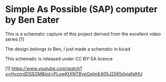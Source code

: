 Simple As Possible (SAP) computer by Ben Eater
==============================================

This is a schematic capture of this project derived from the excellent video series [1]

The design belongs to Ben, I just made a schematic in kicad

This schematic is released under CC BY-SA licence

[1] https://www.youtube.com/watch?v=HyznrdDSSGM&list=PLowKtXNTBypGqImE405J2565dvjafglHU

